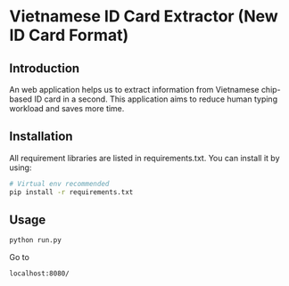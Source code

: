 # **Vietnamese ID Card Extractor (New ID Card Format)**

## **Introduction**

An web application helps us to extract information from Vietnamese chip-based ID card in a second. This application aims to reduce human typing workload and saves more time.

## **Installation**
All requirement libraries are listed in requirements.txt. You can install it by using:

``` bash
# Virtual env recommended
pip install -r requirements.txt
```

## **Usage**

``` python
python run.py
```
Go to
```
localhost:8080/
```
